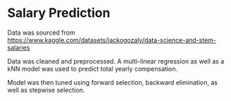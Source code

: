 # Salary Prediction

Data was sourced from https://www.kaggle.com/datasets/jackogozaly/data-science-and-stem-salaries
<br>

Data was cleaned and preprocessed. A multi-linear regression as well as a kNN model was used to predict total yearly compensation.

Model was then tuned using forward selection, backward elimination, as well as stepwise selection.
